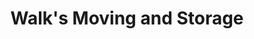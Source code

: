 ---
title: "Walk's Moving and Storage"
url: /altoona/walks-moving-and-storage/
shop: storage rental
---